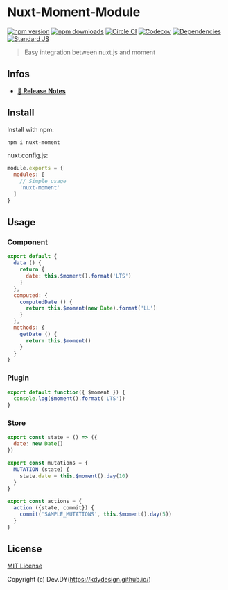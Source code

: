 # Nuxt-Moment-Module
[![npm version][npm-version-src]][npm-version-href]
[![npm downloads][npm-downloads-src]][npm-downloads-href]
[![Circle CI][circle-ci-src]][circle-ci-href]
[![Codecov][codecov-src]][codecov-href]
[![Dependencies][david-dm-src]][david-dm-href]
[![Standard JS][standard-js-src]][standard-js-href]
> Easy integration between nuxt.js and moment

## Infos
- [📖 **Release Notes**](./CHANGELOG.md)

## Install
Install with npm:

```bash
npm i nuxt-moment
```

nuxt.config.js:

```js
module.exports = {
  modules: [
    // Simple usage
    'nuxt-moment'
  ]
}
```

## Usage

### Component
```js
export default {
  data () {
    return {
      date: this.$moment().format('LTS')
    }
  },
  computed: {
    computedDate () {
      return this.$moment(new Date).format('LL')
    }
  },
  methods: {
    getDate () {
      return this.$moment()
    }
  }
}
```

### Plugin
```js
export default function({ $moment }) {
  console.log($moment().format('LTS'))
}
```

### Store
```js
export const state = () => ({
  date: new Date()
})

export const mutations = {
  MUTATION (state) {
    state.date = this.$moment().day(10)
  }
}

export const actions = {
  action ({state, commit}) {
    commit('SAMPLE_MUTATIONS', this.$moment().day(5))
  }
}
```

## License

[MIT License](./LICENSE)

Copyright (c) Dev.DY(https://kdydesign.github.io/)

<!-- Badges -->
[npm-version-src]: https://img.shields.io/npm/v/nuxt-moment?style=flat-square
[npm-version-href]: https://npmjs.com/package/nuxt-moment
[npm-downloads-src]: https://img.shields.io/npm/dt/nuxt-moment?style=flat-square
[npm-downloads-href]: https://npmjs.com/package/nuxt-moment
[circle-ci-src]: https://img.shields.io/circleci/project/github/kdydesign/nuxt-moment-module/master.svg?style=flat-square
[circle-ci-href]: https://circleci.com/gh/kdydesign/nuxt-moment-module/tree/master
[codecov-src]: https://img.shields.io/codecov/c/github/kdydesign/nuxt-moment-module.svg?style=flat-square
[codecov-href]: https://codecov.io/gh/kdydesign/nuxt-moment-module
[david-dm-src]: https://david-dm.org/kdydesign/nuxt-moment-module/status.svg?style=flat-square
[david-dm-href]: https://david-dm.org/kdydesign/nuxt-moment-module
[standard-js-src]: https://img.shields.io/badge/code_style-standard-brightgreen.svg?style=flat-square
[standard-js-href]: https://standardjs.com